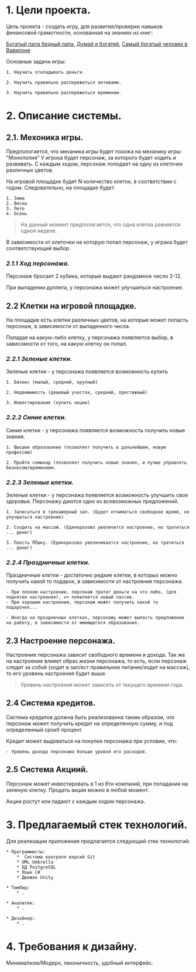 # **1. Цели проекта.**
Цель проекта - создать игру, для развития/проверки навыков финансовой грамотности, основанная на знаниях из книг: 

[Богатый папа бедный папа](https://mybook.ru/author/robert-kijosaki/bogatyj-papa-bednyj-papa/read/), 
[Думай и богатей](https://mybook.ru/author/napoleon-hill/dumaj-i-bogatej-1/), 
[Самый богатый человек в Вавилоне](https://mybook.ru/author/dzhorzh-klejson/samyj-bogatyj-chelovek-v-vavilone/)

Основные задачи игры:

    1. Научить откладывать деньги.
    
    2. Научить правильно распорежаться активами.

    3. Научить правильно распорежаться временем.


# **2. Описание системы.**

## 2.1. Мехоника игры.
Предпологается, что механика игры будет похожа на механику игры: "Монополия"
У игрока будет персонаж, за которого будет ходить и развивать. С каждым ходом, персонаж поподает на одну из клеточек различных цветов.

На игровой площадке будет N количество клеток, в соответствии с годом. Следовательно, на площадке будет:

    1. Зима
    2. Весна
    3. Лето
    4. Осень

> На данный момент предполагается, что одна клетка равняется одной неделе.

В зависимости от клеточки на которую попал персонаж, у играка будет соответствующий выбор.


### *2.1.1 Ход персонажа.*
Персонаж бросает 2 кубика, которые выдают рандомное число 2-12.

При выпадении дуплета, у персонажа может улучшиться настроение.


## 2.2 Клетки на игровой площадке.
На площадке есть клетки различных цветов, на которые может попасть персонаж, в зависимости от выпаденного числа.

Попадая на какую-либо клетку, у персонажа появляется выбор, в зависомости от того, на какую клетку он попал.


### *2.2.1 Зеленые клетки.*
Зеленые клетки - у персонажа появляется возможность купить
    
    1. Бизнес (малый, средний, крупный)

    2. Недвижимость (дешевый участок, средний, престижный)

    3. Инвестирование (купить акции)


### *2.2.2 Синие клетки.*
Синие клетки - у персонажа появляется возможность получить новые знания.

    1. Высшее образование (позволяет получить в дальнейшем, новую профессию)

    2. Пройти семинар (позволяет получить новые знания, и лучше управлять бизнесом/времением.


### *2.2.3 Зеленые клетки.*
Зеленые клетки - у персонажа появляется возможность улучшить свое здоровье.
Персонажу даются одно из всевозможных предложений.

    1. Записаться в тренажерный зал. (Будет отниматься свободное время, но улучшаться настроение)
    
    2. Сходить на массаж. (Единоразово увеличится настроение, но тратиться ... денег)

    3. Поесть ППшку. (Единоразово увеличивается настроение, но тратиться ... денег)


### *2.2.4 Праздничные клетки.*
Праздничные клетки - достаточно редкие клетки, в которых можно получить какой то подарок, в зависимости от настроения персонажа.

    - При плохом настроении, персонаж тратит деньги на что либо, (для поднятия настроения), => появляется новый пассив.
    - При хорошем настроении, персонаж может получить какой то подарочек...

    - Иногда на праздничных клетках, персонажу может выпасть предложение на работу, в зависимости от имеющегося образования.


## 2.3 Настроение персонажа.
Настроение персонажа зависит свободного времени и дохода.
Так же на настроение влияет образ жизни персонажа, то есть,
если персонаж следит за собой (ходит в зал/ест правильное питание/ходит на массаж), то его уровень настроения будет выше. 

> Уровень настроения может зависеть от текущего времени года.


## 2.4 Система кредитов.
Система кредитов должна быть реализованна таким образом, что персонаж может получить кредит на определенную сумму, и под определенный срокб процент.

Кредит может выдоваться на покупки персонажа при условии, что:

    - Уровень дохода персонажа больше уровня его расходов.

## 2.5 Система Акциий.
Персонаж может инвестировать в 1 из 6ти компаний, при попадании на зеленую клетку.
Продать акции можно в любой момент.

Акции ростут или падают с каждым ходом персонажа.

# **3. Предлагаемый стек технологий.**
Для реализации приложения предлагается следующий стек технологий:

    * Программисты:
        *  Система контроля версий Git
        * UML Umbrella 
        * БД PostgreSQL
        * Язык C#
        * Движок Unity

    * ТимЛид:
        * .

    * Аналитик:
        * .

    * Дизайнер:
        * .

# **4. Требования к дизайну.**
Минимализм/Модерн, лаконичность, удобный интерфейс.
